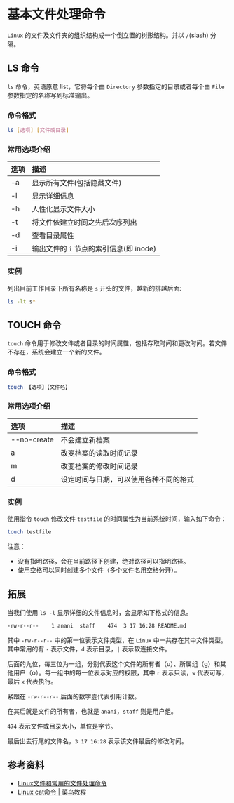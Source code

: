 # 基本文件处理命令

`Linux` 的文件及文件夹的组织结构成一个倒立置的树形结构。并以 `/`(slash) 分隔。

<!-- markdownlint-disable MD024 -->

## LS 命令

`ls` 命令，英语原意 list，它将每个由 `Directory` 参数指定的目录或者每个由 `File` 参数指定的名称写到标准输出。

### 命令格式

```bash
ls [选项] [文件或目录]
```

### 常用选项介绍

|选项 | 描述 |
| :-- | :-- |
| -a | 显示所有文件(包括隐藏文件) |
| -l | 显示详细信息 |
| -h | 人性化显示文件大小 |
| -t | 将文件依建立时间之先后次序列出 |
| -d | 查看目录属性 |
| -i | 输出文件的 `i` 节点的索引信息(即 inode) |

### 实例

列出目前工作目录下所有名称是 `s` 开头的文件，越新的排越后面:

```bash
ls -lt s*
```

## TOUCH 命令

`touch` 命令用于修改文件或者目录的时间属性，包括存取时间和更改时间。若文件不存在，系统会建立一个新的文件。

### 命令格式

```bash
touch 【选项】【文件名】
```

### 常用选项介绍

|选项 | 描述 |
| :-- | :-- |
| --no-create | 不会建立新档案 |
| a | 改变档案的读取时间记录 |
| m | 改变档案的修改时间记录 |
| d | 设定时间与日期，可以使用各种不同的格式 |

### 实例

使用指令 `touch` 修改文件 `testfile` 的时间属性为当前系统时间，输入如下命令：

```bash
touch testfile
```

注意：

* 没有指明路径，会在当前路径下创建，绝对路径可以指明路径。
* 使用空格可以同时创建多个文件（多个文件名用空格分开）。

## 拓展

当我们使用 `ls -l` 显示详细的文件信息时，会显示如下格式的信息。

```bash
-rw-r--r--    1 anani  staff    474  3 17 16:28 README.md
```

其中 `-rw-r--r--` 中的第一位表示文件类型，在 `Linux` 中一共存在其中文件类型。其中常用的有 `-` 表示文件，`d` 表示目录，`|` 表示软连接文件。

后面的九位，每三位为一组，分别代表这个文件的所有者（u）、所属组（g）和其他用户（o）。每一组中的每一位表示对应的权限，其中 `r` 表示只读，`w` 代表可写，最后 `x` 代表执行。

紧跟在 `-rw-r--r--` 后面的数字壹代表引用计数。

在其后就是文件的所有者，也就是 `anani`，`staff` 则是用户组。

`474` 表示文件或目录大小，单位是字节。

最后出去行尾的文件名，`3 17 16:28` 表示该文件最后的修改时间。

## 参考资料

* [Linux文件和常用的文件处理命令](https://www.linuxidc.com/Linux/2016-09/135504.htm)
* [Linux cat命令 | 菜鸟教程](http://www.runoob.com/linux/linux-comm-cat.html)
